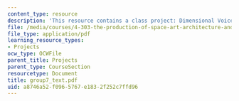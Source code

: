 ```yaml
---
content_type: resource
description: 'This resource contains a class project: Dimensional Voices.'
file: /media/courses/4-303-the-production-of-space-art-architecture-and-urbanism-in-dialogue-fall-2006/a8746a52f0965767e1832f252c7ffd96_group7_text.pdf
file_type: application/pdf
learning_resource_types:
- Projects
ocw_type: OCWFile
parent_title: Projects
parent_type: CourseSection
resourcetype: Document
title: group7_text.pdf
uid: a8746a52-f096-5767-e183-2f252c7ffd96
---
```

